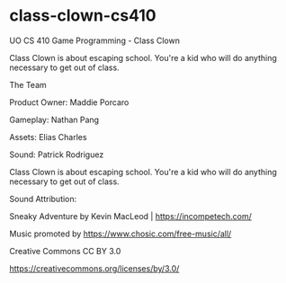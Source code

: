 # class-clown-cs410
UO CS 410 Game Programming - Class Clown

Class Clown is about escaping school. You're a kid who will do anything necessary to get out of class.

The Team

Product Owner: Maddie Porcaro

Gameplay: Nathan Pang

Assets: Elias Charles

Sound: Patrick Rodriguez

Class Clown is about escaping school. You're a kid who will do anything necessary to get out of class.

Sound Attribution:

Sneaky Adventure by Kevin MacLeod | https://incompetech.com/

Music promoted by https://www.chosic.com/free-music/all/

Creative Commons CC BY 3.0

https://creativecommons.org/licenses/by/3.0/
